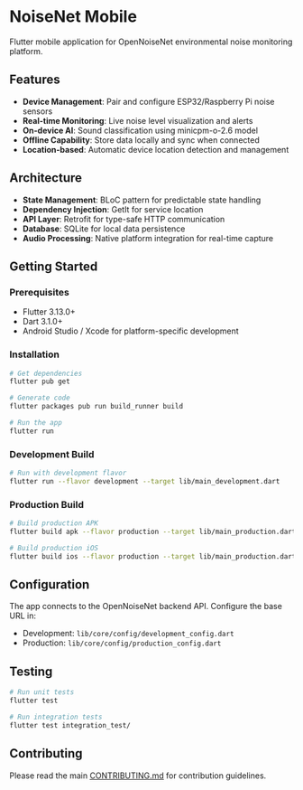 # NoiseNet Mobile

Flutter mobile application for OpenNoiseNet environmental noise monitoring platform.

## Features

- **Device Management**: Pair and configure ESP32/Raspberry Pi noise sensors
- **Real-time Monitoring**: Live noise level visualization and alerts
- **On-device AI**: Sound classification using minicpm-o-2.6 model
- **Offline Capability**: Store data locally and sync when connected
- **Location-based**: Automatic device location detection and management

## Architecture

- **State Management**: BLoC pattern for predictable state handling
- **Dependency Injection**: GetIt for service location
- **API Layer**: Retrofit for type-safe HTTP communication
- **Database**: SQLite for local data persistence
- **Audio Processing**: Native platform integration for real-time capture

## Getting Started

### Prerequisites

- Flutter 3.13.0+
- Dart 3.1.0+
- Android Studio / Xcode for platform-specific development

### Installation

```bash
# Get dependencies
flutter pub get

# Generate code
flutter packages pub run build_runner build

# Run the app
flutter run
```

### Development Build

```bash
# Run with development flavor
flutter run --flavor development --target lib/main_development.dart
```

### Production Build

```bash
# Build production APK
flutter build apk --flavor production --target lib/main_production.dart

# Build production iOS
flutter build ios --flavor production --target lib/main_production.dart
```

## Configuration

The app connects to the OpenNoiseNet backend API. Configure the base URL in:

- Development: `lib/core/config/development_config.dart`
- Production: `lib/core/config/production_config.dart`

## Testing

```bash
# Run unit tests
flutter test

# Run integration tests
flutter test integration_test/
```

## Contributing

Please read the main [CONTRIBUTING.md](../CONTRIBUTING.md) for contribution guidelines.